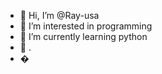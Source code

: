 - 👋 Hi, I’m @Ray-usa
- 👀 I’m interested in programming
- 🌱 I’m currently learning python
- 💞️ .
- �

<!---
Ray-usa/Ray-usa is a ✨ special ✨ repository because its `README.md` (this file) appears on your GitHub profile.
You can click the Preview link to take a look at your changes.
--->
